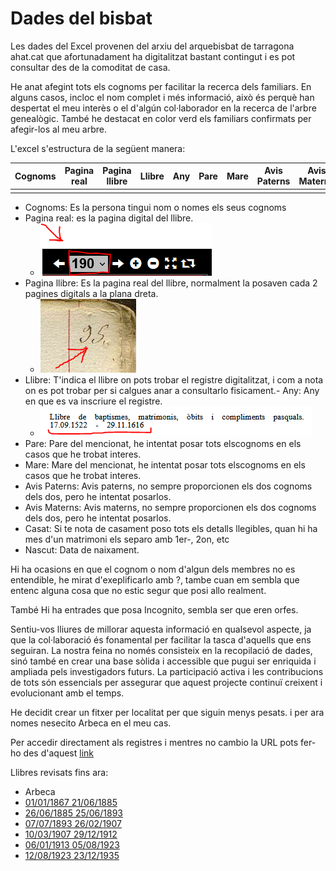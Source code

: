 # Dades del bisbat

Les dades del Excel provenen del arxiu del arquebisbat de tarragona ahat.cat que afortunadament ha digitalitzat bastant contingut i es pot consultar des de la comoditat de casa. 

He anat afegint tots els cognoms per facilitar la recerca dels familiars. En alguns casos, incloc el nom complet i més informació, això és perquè han despertat el meu interès o el d'algún col·laborador en la recerca de l'arbre genealògic. També he destacat en color verd els familiars confirmats per afegir-los al meu arbre.

L'excel s'estructura de la següent manera:


| Cognoms  | Pagina real | Pagina llibre | Llibre | Any | Pare | Mare | Avis Paterns | Avis Materns | Casat | Nascut | 
| -------- | ----------- | ------------- | ------ | --- | ---- | ---- | ------------ | ------------ | ----- | ------ |
|          |             |               |        |     |      |      |              |              |       |        | 

- Cognoms: Es la persona tingui nom o nomes els seus cognoms
- Pagina real: es la pagina digital del llibre.
  - ![pagina](https://github.com/arbreFamiliar/DadesGenerals/blob/master/Bisbats/Catalunya/Tarragona/guia/pagina.PNG)
- Pagina llibre: Es la pagina real del llibre, normalment la posaven cada 2 pagines digitals a la plana dreta.
  - ![pagina real](https://github.com/arbreFamiliar/DadesGenerals/blob/master/Bisbats/Catalunya/Tarragona/guia/paginar.PNG)
- Llibre: T'indica el llibre on pots trobar el registre digitalitzat, i com a nota on es pot trobar per si calgues anar a consultarlo fisicament.- Any: Any en que es va inscriure el registre.
  - ![llibre](https://github.com/arbreFamiliar/DadesGenerals/blob/master/Bisbats/Catalunya/Tarragona/guia/llibre.PNG)
- Pare: Pare del mencionat, he intentat posar tots elscognoms en els casos que he trobat interes.
- Mare: Mare del mencionat, he intentat posar tots elscognoms en els casos que he trobat interes.
- Avis Paterns: Avis paterns, no sempre proporcionen els dos cognoms dels dos, pero he intentat posarlos.
- Avis Materns: Avis materns, no sempre proporcionen els dos cognoms dels dos, pero he intentat posarlos.
- Casat: Si te nota de casament poso tots els detalls llegibles, quan hi ha mes d'un matrimoni els separo amb 1er-, 2on, etc
- Nascut: Data de naixament.

Hi ha ocasions en que el cognom o nom d'algun dels membres no es entendible, he mirat d'exeplificarlo amb ?, tambe cuan em sembla que entenc alguna cosa que no estic segur que posi allo realment.

També Hi ha entrades que posa Incognito, sembla ser que eren orfes.

Sentiu-vos lliures de millorar aquesta informació en qualsevol aspecte, ja que la col·laboració és fonamental per facilitar la tasca d'aquells que ens seguiran. La nostra feina no només consisteix en la recopilació de dades, sinó també en crear una base sòlida i accessible que pugui ser enriquida i ampliada pels investigadors futurs. La participació activa i les contribucions de tots són essencials per assegurar que aquest projecte continuï creixent i evolucionant amb el temps.

He decidit crear un fitxer per localitat per que siguin menys pesats. i per ara nomes nesecito Arbeca en el meu cas.

Per accedir directament als registres i mentres no cambio la URL pots fer-ho des d'aquest [link](https://arxiuenlinia.ahat.cat/FonsDocumentals)

Llibres revisats fins ara:
- Arbeca
 - [01/01/1867 21/06/1885](https://arxiuenlinia.ahat.cat/Document/0000019911)
 - [26/06/1885 25/06/1893](https://arxiuenlinia.ahat.cat/Document/0000019886)
 - [07/07/1893 26/02/1907](https://arxiuenlinia.ahat.cat/Document/0000019889)
 - [10/03/1907 29/12/1912](https://arxiuenlinia.ahat.cat/Document/0000019883)
 - [06/01/1913 05/08/1923](https://arxiuenlinia.ahat.cat/Document/0000019881)
 - [12/08/1923 23/12/1935](https://arxiuenlinia.ahat.cat/Document/0000019877)
